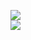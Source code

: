 [![](https://img.shields.io/badge/Made%20With-Github%20Spray-lightgrey.svg?style=for-the-badge&logo=github)](https://github.com/Annihil/github-spray#10315)  
[![](https://i.imgur.com/2DrTn0Z.gif)](https://github.com/Annihil/github-spray)